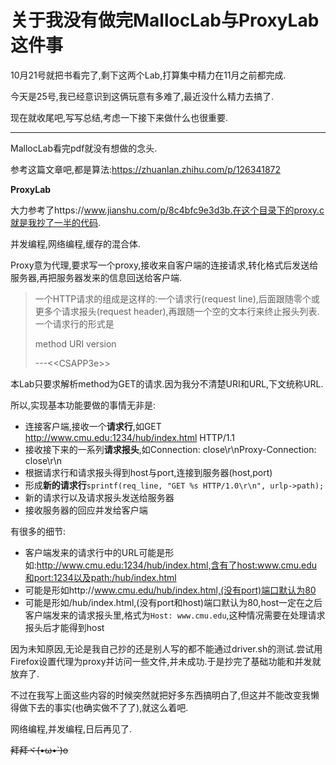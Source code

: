 # 关于我没有做完MallocLab与ProxyLab这件事

10月21号就把书看完了,剩下这两个Lab,打算集中精力在11月之前都完成.

今天是25号,我已经意识到这俩玩意有多难了,最近没什么精力去搞了.

现在就收尾吧,写写总结,考虑一下接下来做什么也很重要.



---

MallocLab看完pdf就没有想做的念头.

参考这篇文章吧,都是算法:https://zhuanlan.zhihu.com/p/126341872

**ProxyLab**

大力参考了https://www.jianshu.com/p/8c4bfc9e3d3b.在这个目录下的proxy.c就是我抄了一半的代码.

并发编程,网络编程,缓存的混合体.

Proxy意为代理,要求写一个proxy,接收来自客户端的连接请求,转化格式后发送给服务器,再把服务器发来的信息回送给客户端.

> 一个HTTP请求的组成是这样的:一个请求行(request line),后面跟随零个或更多个请求报头(request header),再跟随一个空的文本行来终止报头列表. 一个请求行的形式是 
>
> method URI version
>
> ---\<\<CSAPP3e\>\>

本Lab只要求解析method为GET的请求.因为我分不清楚URI和URL,下文统称URL.

所以,实现基本功能要做的事情无非是:

- 连接客户端,接收一个**请求行**,如GET http://www.cmu.edu:1234/hub/index.html HTTP/1.1
- 接收接下来的一系列**请求报头**,如Connection: close\r\nProxy-Connection: close\r\n
- 根据请求行和请求报头得到host与port,连接到服务器(host,port)
- 形成**新的请求行**`sprintf(req_line, "GET %s HTTP/1.0\r\n", urlp->path);`
- 新的请求行以及请求报头发送给服务器
- 接收服务器的回应并发给客户端

有很多的细节:

- 客户端发来的请求行中的URL可能是形如:http://www.cmu.edu:1234/hub/index.html,含有了host:www.cmu.edu和port:1234以及path:/hub/index.html
- 可能是形如http://www.cmu.edu/hub/index.html,(没有port)端口默认为80
- 可能是形如/hub/index.html,(没有port和host)端口默认为80,host一定在之后客户端发来的请求报头里,格式为`Host: www.cmu.edu`,这种情况需要在处理请求报头后才能得到host



因为未知原因,无论是我自己抄的还是别人写的都不能通过driver.sh的测试.尝试用Firefox设置代理为proxy并访问一些文件,并未成功.于是抄完了基础功能和并发就放弃了.

不过在我写上面这些内容的时候突然就把好多东西搞明白了,但这并不能改变我懒得做下去的事实(也确实做不了了),就这么着吧.

网络编程,并发编程,日后再见了.  
  
  
  
  
  
  
  
  
  
  
  
  
  
  
  
  
  
  
  
  
  
  
  
  
  
  
  
  
  
  
  
  
  
~~拜拜ヾ(•ω•`)o~~

